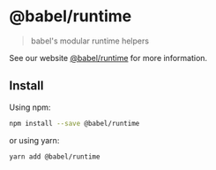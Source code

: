 # @babel/runtime

> babel's modular runtime helpers

See our website [@babel/runtime](https://babeljs.io/docs/en/babel-runtime) for more information.

## Install

Using npm:

```sh
npm install --save @babel/runtime
```

or using yarn:

```sh
yarn add @babel/runtime 
```
